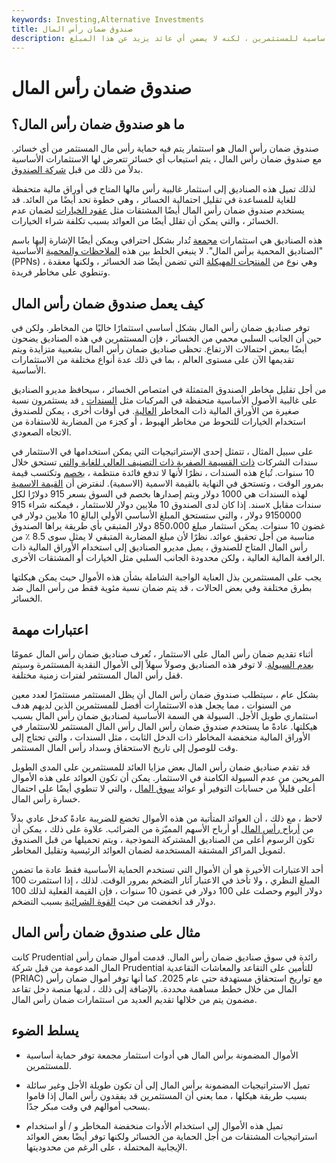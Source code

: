 ```yaml
---
keywords: Investing,Alternative Investments
title: صندوق ضمان رأس المال
description: يوفر صندوق ضمان رأس المال حماية أساسية للمستثمرين ، لكنه لا يضمن أي عائد يزيد عن هذا المبلغ.
---
```


# صندوق ضمان رأس المال
## ما هو صندوق ضمان رأس المال؟

صندوق ضمان رأس المال هو استثمار يتم فيه حماية رأس مال المستثمر من أي خسائر. مع صندوق ضمان رأس المال ، يتم استيعاب أي خسائر تتعرض لها الاستثمارات الأساسية بدلاً من ذلك من قبل [شركة الصندوق](/fund_company).

لذلك تميل هذه الصناديق إلى استثمار غالبية رأس مالها المتاح في أوراق مالية متحفظة للغاية للمساعدة في تقليل احتمالية الخسائر ، وهي خطوة تحد أيضًا من العائد. قد يستخدم صندوق ضمان رأس المال أيضًا المشتقات مثل [عقود الخيارات](/optionscontract) لضمان عدم الخسائر ، والتي يمكن أن تقلل أيضًا من العوائد بسبب تكلفة شراء الخيارات.

هذه الصناديق هي استثمارات [مجمعة](/pooledfunds) تُدار بشكل احترافي ويمكن أيضًا الإشارة إليها باسم "الصناديق المحمية برأس المال". لا ينبغي الخلط بين هذه [الملاحظات والمحمية](/principalprotectednote) الأساسية (PPNs) ، وهي نوع من [المنتجات المهيكلة](/structurednote) التي تضمن أيضًا ضد الخسائر ، ولكنها معقدة وتنطوي على مخاطر فريدة.

## كيف يعمل صندوق ضمان رأس المال

توفر صناديق ضمان رأس المال بشكل أساسي استثمارًا خاليًا من المخاطر. ولكن في حين أن الجانب السلبي محمي من الخسائر ، فإن المستثمرين في هذه الصناديق يضحون أيضًا ببعض احتمالات الارتفاع. تحظى صناديق ضمان رأس المال بشعبية متزايدة ويتم تقديمها الآن على مستوى العالم ، بما في ذلك عدة أنواع مختلفة من الاستثمارات الأساسية.

من أجل تقليل مخاطر الصندوق المتمثلة في امتصاص الخسائر ، سيحافظ مديرو الصناديق على غالبية الأصول الأساسية متحفظة في المركبات مثل [السندات](/fundmanager) [.](/fundmanager) قد يستثمرون نسبة صغيرة من الأوراق المالية ذات المخاطر [العالية](/equity). في أوقات أخرى ، يمكن للصندوق استخدام الخيارات للتحوط من مخاطر الهبوط ، أو كجزء من المضاربة للاستفادة من الاتجاه الصعودي.

على سبيل المثال ، تتمثل إحدى الإستراتيجيات التي يمكن استخدامها في الاستثمار في سندات الشركات [ذات القسيمة الصفرية ذات التصنيف العالي للغاية والتي](/zero-couponbond) تستحق خلال 10 سنوات. تُباع هذه السندات ، نظرًا لأنها لا تدفع فائدة منتظمة ، [بخصم](/bond-discount) وتكتسب قيمة بمرور الوقت ، وتستحق في النهاية بالقيمة الاسمية (الاسمية). لنفترض أن [القيمة الاسمية](/facevalue) لهذه السندات هي 1000 دولار ويتم إصدارها بخصم في السوق بسعر 915 دولارًا لكل سند. إذا كان لدى الصندوق 10 ملايين دولار للاستثمار ، فيمكنه شراء 915x سندات مقابل 9150000 دولار ، والتي ستستحق المبلغ الأساسي الأولي البالغ 10 ملايين دولار في غضون 10 سنوات. يمكن استثمار مبلغ 850،000 دولار المتبقي بأي طريقة يراها الصندوق مناسبة من أجل تحقيق عوائد. نظرًا لأن مبلغ المضاربة المتبقي لا يمثل سوى 8.5 ٪ من رأس المال المتاح للصندوق ، يميل مديرو الصناديق إلى استخدام الأوراق المالية ذات الرافعة المالية العالية ، ولكن محدودة الجانب السلبي مثل الخيارات أو المشتقات الأخرى.

يجب على المستثمرين بذل العناية الواجبة الشاملة بشأن هذه الأموال حيث يمكن هيكلتها بطرق مختلفة وفي بعض الحالات ، قد يتم ضمان نسبة مئوية فقط من رأس المال ضد الخسائر.

## اعتبارات مهمة

أثناء تقديم ضمان رأس المال على الاستثمار ، تُعرف صناديق ضمان رأس المال عمومًا [بعدم السيولة](/illiquid). لا توفر هذه الصناديق وصولاً سهلاً إلى الأموال النقدية المستثمرة وسيتم قفل رأس المال المستثمر لفترات زمنية مختلفة.

بشكل عام ، سيتطلب صندوق ضمان رأس المال أن يظل المستثمر مستثمرًا لعدد معين من السنوات ، مما يجعل هذه الاستثمارات أفضل للمستثمرين الذين لديهم هدف استثماري طويل الأجل. السيولة هي السمة الأساسية لصناديق ضمان رأس المال بسبب هيكلتها. عادةً ما يستخدم صندوق ضمان رأس المال رأس المال المستثمر للاستثمار في الأوراق المالية منخفضة المخاطر ذات الدخل الثابت ، مثل السندات ، والتي تحتاج إلى وقت للوصول إلى تاريخ الاستحقاق وسداد رأس المال المستثمر.

قد تقدم صناديق ضمان رأس المال بعض مزايا العائد للمستثمرين على المدى الطويل المريحين من عدم السيولة الكامنة في الاستثمار. يمكن أن تكون العوائد على هذه الأموال أعلى قليلاً من حسابات التوفير أو عوائد [سوق المال](/moneymarket) ، والتي لا تنطوي أيضًا على احتمال خسارة رأس المال.

لاحظ ، مع ذلك ، أن العوائد المتأتية من هذه الأموال تخضع للضريبة عادةً كدخل عادي بدلاً من [أرباح رأس المال](/capitalgain) أو أرباح الأسهم المميّزة من الضرائب. علاوة على ذلك ، يمكن أن تكون الرسوم أعلى من الصناديق المشتركة النموذجية ، ويتم تحميلها من قبل الصندوق لتمويل المراكز المشتقة المستخدمة لضمان العوائد الرئيسية وتقليل المخاطر.

أحد الاعتبارات الأخيرة هو أن الأموال التي تستخدم الحماية الأساسية فقط عادة ما تضمن المبلغ النظري ، ولا تأخذ في الاعتبار آثار التضخم بمرور الوقت. لذلك ، إذا استثمرت 100 دولار اليوم وحصلت على 100 دولار في غضون 10 سنوات ، فإن القيمة الفعلية لذلك 100 دولار قد انخفضت من حيث [القوة الشرائية](/purchasingpower) بسبب التضخم.

## مثال على صندوق ضمان رأس المال

كانت Prudential رائدة في سوق صناديق ضمان رأس المال. قدمت أموال ضمان رأس المال المدعومة من قبل شركة Prudential للتأمين على التقاعد والمعاشات التقاعدية (PRIAC) مع تواريخ استحقاق مستهدفة حتى عام 2025. كما أنها توفر أموال ضمان رأس المال من خلال خطط مساهمة محددة. بالإضافة إلى ذلك ، لديها منصة دخل تقاعد مضمون يتم من خلالها تقديم العديد من استثمارات ضمان رأس المال.

## يسلط الضوء

- الأموال المضمونة برأس المال هي أدوات استثمار مجمعة توفر حماية أساسية للمستثمرين.

- تميل الاستراتيجيات المضمونة برأس المال إلى أن تكون طويلة الأجل وغير سائلة بسبب طريقة هيكلها ، مما يعني أن المستثمرين قد يفقدون رأس المال إذا قاموا بسحب أموالهم في وقت مبكر جدًا.

- تميل هذه الأموال إلى استخدام الأدوات منخفضة المخاطر و / أو استخدام استراتيجيات المشتقات من أجل الحماية من الخسائر ولكنها توفر أيضًا بعض العوائد الإيجابية المحتملة ، على الرغم من محدوديتها.

